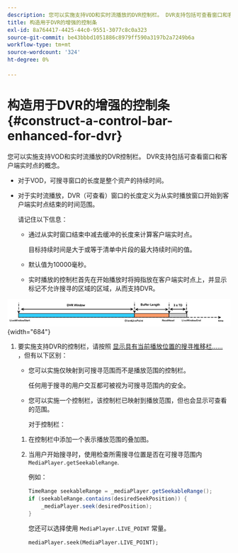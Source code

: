 ```yaml
---
description: 您可以实施支持VOD和实时流播放的DVR控制栏。 DVR支持包括可查看窗口和客户端实时点的概念。
title: 构造用于DVR的增强的控制条
exl-id: 8a764417-4425-44c0-9551-3077c8c0a323
source-git-commit: be43bbbd1051886c8979ff590a3197b2a7249b6a
workflow-type: tm+mt
source-wordcount: '324'
ht-degree: 0%

---
```


# 构造用于DVR的增强的控制条 {#construct-a-control-bar-enhanced-for-dvr}

您可以实施支持VOD和实时流播放的DVR控制栏。 DVR支持包括可查看窗口和客户端实时点的概念。

* 对于VOD，可搜寻窗口的长度是整个资产的持续时间。
* 对于实时流播放，DVR（可查看）窗口的长度定义为从实时播放窗口开始到客户端实时点结束的时间范围。

   请记住以下信息：

   * 通过从实时窗口结束中减去缓冲的长度来计算客户端实时点。

      目标持续时间是大于或等于清单中片段的最大持续时间的值。
   * 默认值为10000毫秒。
   * 实时播放的控制栏首先在开始播放时将拇指放在客户端实时点上，并显示标记不允许搜寻的区域的区域，从而支持DVR。

<!--<a id="fig_37A39A28BA714BA5A2C461357ED5BD41"></a>-->

![](assets/dvr-window.PNG){width="684"}

1. 要实施支持DVR的控制栏，请按照 [显示具有当前播放位置的搜寻推移栏……](../../../tvsdk-2.7-for-android/content-playback-options/ui-configure/t-psdk-android-2.7-ui-seek-scrub-bar-display.md) ，但有以下区别：

   * 您可以实施仅映射到可搜寻范围而不是播放范围的控制栏。

      任何用于搜寻的用户交互都可被视为可搜寻范围内的安全。
   * 您可以实施一个控制栏，该控制栏已映射到播放范围，但也会显示可查看的范围。

      对于控制栏：
   1. 在控制栏中添加一个表示播放范围的叠加图。
   1. 当用户开始搜寻时，使用检查所需搜寻位置是否在可搜寻范围内 `MediaPlayer.getSeekableRange`.

      例如：

      ```java
      TimeRange seekableRange = _mediaPlayer.getSeekableRange(); 
      if (seekableRange.contains(desiredSeekPosition)) { 
          _mediaPlayer.seek(desiredPosition); 
      }
      ```

      您还可以选择使用 `MediaPlayer.LIVE_POINT` 常量。

      ```
      mediaPlayer.seek(MediaPlayer.LIVE_POINT);
      ```
